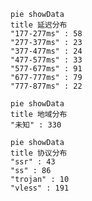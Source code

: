 
```mermaid
pie showData
title 延迟分布
"177-277ms" : 58
"277-377ms" : 23
"377-477ms" : 24
"477-577ms" : 33
"577-677ms" : 91
"677-777ms" : 79
"777-877ms" : 22
```
```mermaid
pie showData
title 地域分布
"未知" : 330
```
```mermaid
pie showData
title 协议分布
"ssr" : 43
"ss" : 86
"trojan" : 10
"vless" : 191
```